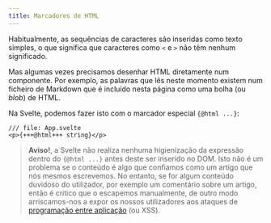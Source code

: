 ```yaml
---
title: Marcadores de HTML
---
```


Habitualmente, as sequências de caracteres são inseridas como texto simples, o que significa que caracteres como `<` e `>` não têm nenhum significado.

Mas algumas vezes precisamos desenhar HTML diretamente num componente. Por exemplo, as palavras que lês neste momento existem num ficheiro de Markdown que é incluído nesta página como uma bolha (ou *blob*) de HTML.

Na Svelte, podemos fazer isto com o marcador especial `{@html ...}`:

```svelte
/// file: App.svelte
<p>{+++@html+++ string}</p>
```

> **Aviso!**, a Svelte não realiza nenhuma higienização da expressão dentro do `{@html ...}` antes deste ser inserido no DOM. Isto não é um problema se o conteúdo é algo que confiamos como um artigo que nós mesmos escrevemos. No entanto, se for algum conteúdo duvidoso do utilizador, por exemplo um comentário sobre um artigo, então é critico que o escapemos manualmente, de outro modo arriscamos-nos a expor os nossos utilizadores aos ataques de <a href="https://owasp.org/www-community/attacks/xss/" target="_blank">programação entre aplicação</a> (ou XSS).
